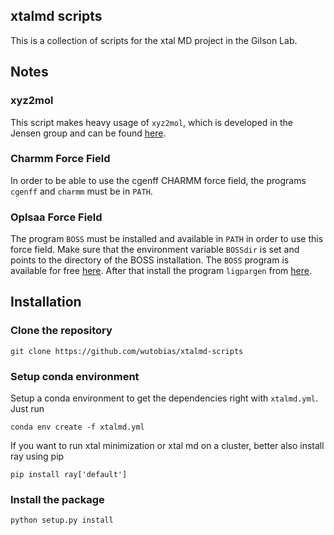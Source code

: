 ## xtalmd scripts

This is a collection of scripts for the xtal MD project in the Gilson Lab.

## Notes

### xyz2mol
This script makes heavy usage of `xyz2mol`, which is developed in the Jensen group and can be found [here](https://github.com/jensengroup/xyz2mol).

### Charmm Force Field
In order to be able to use the cgenff CHARMM force field, the programs `cgenff` and `charmm` must be in `PATH`.

### Oplsaa Force Field
The program `BOSS` must be installed and available in `PATH` in order to use this force field. Make sure that the environment variable `BOSSdir` is set and points to the directory of the BOSS installation. The `BOSS` program is available for free [here](http://zarbi.chem.yale.edu/software.html). After that install the program `ligpargen` from [here](https://github.com/Isra3l/ligpargen).

## Installation

### Clone the repository

`git clone https://github.com/wutobias/xtalmd-scripts`

### Setup conda environment

Setup a conda environment to get the dependencies right with `xtalmd.yml`. Just run

```
conda env create -f xtalmd.yml
```

If you want to run xtal minimization or xtal md on a cluster, better also install ray using pip
```
pip install ray['default']
```

### Install the package

`python setup.py install`

